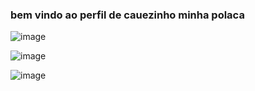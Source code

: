 ### bem vindo ao perfil de cauezinho minha polaca

![image](https://user-images.githubusercontent.com/132675650/236487677-9c8d52b1-e104-41fd-ab93-98cd0014b258.png)

![image](https://user-images.githubusercontent.com/132675650/236488196-e85242b8-937f-4cae-a5ca-fc034539d81c.png)

![image](https://user-images.githubusercontent.com/132675650/236488656-711ea31d-68fb-4414-aed8-876f13fa2c7e.png)
